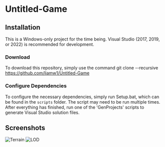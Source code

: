 # Untitled-Game

## Installation
This is a Windows-only project for the time being. Visual Studio (2017, 2019, or 2022) is recommended for development.

### Download
To download this repository, simply use the command git clone --recursive https://github.com/liamw1/Untitled-Game

### Configure Dependencies
To configure the necessary dependencies, simply run Setup.bat, which can be found in the `scripts` folder.  The script may need to be run multiple times.  After everything has finished, run one of the 'GenProjects' scripts to generate Visual Studio solution files.

## Screenshots
![Terrain](https://github.com/user-attachments/assets/3c2a0184-d8f2-44c1-bb1e-6e5485492e00)
![LOD](https://github.com/user-attachments/assets/84370c93-fa0f-4062-b7f4-6eaa5d9642fc)
